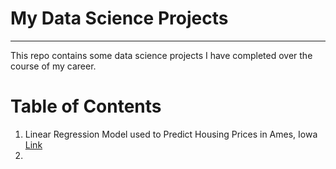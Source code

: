 # My Data Science Projects
----
This repo contains some data science projects I have completed over the course of my career.  

# Table of Contents

1. Linear Regression Model used to Predict Housing Prices in Ames, Iowa [Link](Linear-Regression-Housing)
2. 

